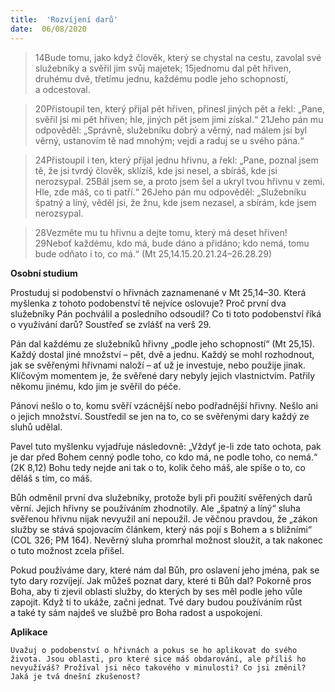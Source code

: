 ```yaml
---
title:  'Rozvíjení darů'
date:  06/08/2020
---
```


> <p></p>
> 14Bude tomu, jako když člověk, který se chystal na cestu, zavolal své služebníky a svěřil jim svůj majetek; 15jednomu dal pět hřiven, druhému dvě, třetímu jednu, každému podle jeho schopností, a odcestoval.

> <p></p>
> 20Přistoupil ten, který přijal pět hřiven, přinesl jiných pět a řekl: „Pane, svěřil jsi mi pět hřiven; hle, jiných pět jsem jimi získal.“ 21Jeho pán mu odpověděl: „Správně, služebníku dobrý a věrný, nad málem jsi byl věrný, ustanovím tě nad mnohým; vejdi a raduj se u svého pána.“

> <p></p>
> 24Přistoupil i ten, který přijal jednu hřivnu, a řekl: „Pane, poznal jsem tě, že jsi tvrdý člověk, sklízíš, kde jsi nesel, a sbíráš, kde jsi nerozsypal. 25Bál jsem se, a proto jsem šel a ukryl tvou hřivnu v zemi. Hle, zde máš, co ti patří.“ 26Jeho pán mu odpověděl: „Služebníku špatný a líný, věděl jsi, že žnu, kde jsem nezasel, a sbírám, kde jsem nerozsypal.

> <p></p>
> 28Vezměte mu tu hřivnu a dejte tomu, který má deset hřiven! 29Neboť každému, kdo má, bude dáno a přidáno; kdo nemá, tomu bude odňato i to, co má.“ (Mt 25,14.15.20.21.24–26.28.29)

**Osobní studium**

Prostuduj si podobenství o hřivnách zaznamenané v Mt 25,14–30. Která myšlenka z tohoto podobenství tě nejvíce oslovuje? Proč první dva služebníky Pán pochválil a posledního odsoudil? Co ti toto podobenství říká o využívání darů? Soustřeď se zvlášť na verš 29.

Pán dal každému ze služebníků hřivny „podle jeho schopností“ (Mt 25,15). Každý dostal jiné množství – pět, dvě a jednu. Každý se mohl rozhodnout, jak se svěřenými hřivnami naloží – ať už je investuje, nebo použije jinak. Klíčovým momentem je, že svěřené dary nebyly jejich vlastnictvím. Patřily někomu jinému, kdo jim je svěřil do péče.

Pánovi nešlo o to, komu svěří vzácnější nebo podřadnější hřivny. Nešlo ani o jejich množství. Soustředil se jen na to, co se svěřenými dary každý ze sluhů udělal.

Pavel tuto myšlenku vyjadřuje následovně: „Vždyť je-li zde tato ochota, pak je dar před Bohem cenný podle toho, co kdo má, ne podle toho, co nemá.“ (2K 8,12) Bohu tedy nejde ani tak o to, kolik čeho máš, ale spíše o to, co děláš s tím, co máš.

Bůh odměnil první dva služebníky, protože byli při použití svěřených darů věrní. Jejich hřivny se používáním zhodnotily. Ale „špatný a líný“ sluha svěřenou hřivnu nijak nevyužil ani nepoužil. Je věčnou pravdou, že „zákon služby se stává spojovacím článkem, který nás pojí s Bohem a s bližními“ (COL 326; PM 164). Nevěrný sluha promrhal možnost sloužit, a tak nakonec o tuto možnost zcela přišel.

Pokud používáme dary, které nám dal Bůh, pro oslavení jeho jména, pak se tyto dary rozvíjejí. Jak můžeš poznat dary, které ti Bůh dal? Pokorně pros Boha, aby ti zjevil oblasti služby, do kterých by ses měl podle jeho vůle zapojit. Když ti to ukáže, začni jednat. Tvé dary budou používáním růst a také ty sám najdeš ve službě pro Boha radost a uspokojení.

**Aplikace**

`Uvažuj o podobenství o hřivnách a pokus se ho aplikovat do svého života. Jsou oblasti, pro které sice máš obdarování, ale příliš ho nevyužíváš? Prožíval jsi něco takového v minulosti? Co jsi změnil? Jaká je tvá dnešní zkušenost?`